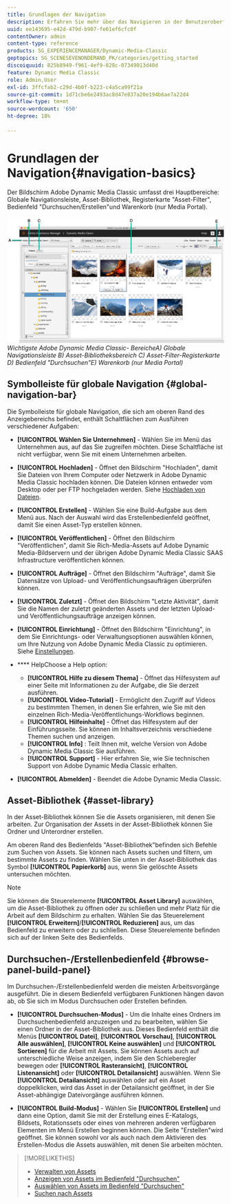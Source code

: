```yaml
---
title: Grundlagen der Navigation
description: Erfahren Sie mehr über das Navigieren in der Benutzeroberfläche von Adobe Dynamic Media Classic.
uuid: ee143695-e42d-479d-b907-fe61ef6cfc0f
contentOwner: admin
content-type: reference
products: SG_EXPERIENCEMANAGER/Dynamic-Media-Classic
geptopics: SG_SCENESEVENONDEMAND_PK/categories/getting_started
discoiquuid: 825b8949-f961-4ef9-828c-07349013d40d
feature: Dynamic Media Classic
role: Admin,User
exl-id: 3ffcfab2-c29d-4b0f-b223-c4a5ca99f21a
source-git-commit: 1d71cbe6e2493ac8d47e837a20e194b6ae7a22d4
workflow-type: tm+mt
source-wordcount: '650'
ht-degree: 18%

---
```


# Grundlagen der Navigation{#navigation-basics}

Der Bildschirm Adobe Dynamic Media Classic umfasst drei Hauptbereiche: Globale Navigationsleiste, Asset-Bibliothek, Registerkarte &quot;Asset-Filter&quot;, Bedienfeld &quot;Durchsuchen/Erstellen&quot;und Warenkorb (nur Media Portal).

![Navigationsprinzipien ](/help/assets/gs_navigation_basics_popup_popup.png)
*Wichtigste Adobe Dynamic Media Classic-*
*BereicheA) Globale Navigationsleiste B) Asset-Bibliotheksbereich C) Asset-Filter-Registerkarte D) Bedienfeld &quot;Durchsuchen&quot;E) Warenkorb (nur Media Portal)*

## Symbolleiste für globale Navigation {#global-navigation-bar}

Die Symbolleiste für globale Navigation, die sich am oberen Rand des Anzeigebereichs befindet, enthält Schaltflächen zum Ausführen verschiedener Aufgaben:

* **[!UICONTROL Wählen Sie Unternehmen]**  - Wählen Sie im Menü das Unternehmen aus, auf das Sie zugreifen möchten. Diese Schaltfläche ist nicht verfügbar, wenn Sie mit einem Unternehmen arbeiten.

* **[!UICONTROL Hochladen]**  - Öffnet den Bildschirm &quot;Hochladen&quot;, damit Sie Dateien von Ihrem Computer oder Netzwerk in Adobe Dynamic Media Classic hochladen können. Die Dateien können entweder vom Desktop oder per FTP hochgeladen werden. Siehe [Hochladen von Dateien](/help/uploading-files.md).

* **[!UICONTROL Erstellen]**  - Wählen Sie eine Build-Aufgabe aus dem Menü aus. Nach der Auswahl wird das Erstellenbedienfeld geöffnet, damit Sie einen Asset-Typ erstellen können.

* **[!UICONTROL Veröffentlichen]**  - Öffnet den Bildschirm &quot;Veröffentlichen&quot;, damit Sie Rich-Media-Assets auf Adobe Dynamic Media-Bildservern und der übrigen Adobe Dynamic Media Classic SAAS Infrastructure veröffentlichen können.

* **[!UICONTROL Aufträge]**  - Öffnet den Bildschirm &quot;Aufträge&quot;, damit Sie Datensätze von Upload- und Veröffentlichungsaufträgen überprüfen können.

* **[!UICONTROL Zuletzt]**  - Öffnet den Bildschirm &quot;Letzte Aktivität&quot;, damit Sie die Namen der zuletzt geänderten Assets und der letzten Upload- und Veröffentlichungsaufträge anzeigen können.

* **[!UICONTROL Einrichtung]**  - Öffnet den Bildschirm &quot;Einrichtung&quot;, in dem Sie Einrichtungs- oder Verwaltungsoptionen auswählen können, um Ihre Nutzung von Adobe Dynamic Media Classic zu optimieren. Siehe [Einstellungen](/help/setup-basics.md).

* **** HelpChoose a Help option:

   * **[!UICONTROL Hilfe zu diesem Thema]**  - Öffnet das Hilfesystem auf einer Seite mit Informationen zu der Aufgabe, die Sie derzeit ausführen.
   * **[!UICONTROL Video-Tutorial]**  - Ermöglicht den Zugriff auf Videos zu bestimmten Themen, in denen Sie erfahren, wie Sie mit den einzelnen Rich-Media-Veröffentlichungs-Workflows beginnen.
   * **[!UICONTROL Hilfeinhalte]**  - Öffnet das Hilfesystem auf der Einführungsseite. Sie können im Inhaltsverzeichnis verschiedene Themen suchen und anzeigen.
   * **[!UICONTROL Info]** : Teilt Ihnen mit, welche Version von Adobe Dynamic Media Classic Sie ausführen.
   * **[!UICONTROL Support]**  - Hier erfahren Sie, wie Sie technischen Support von Adobe Dynamic Media Classic erhalten.

* **[!UICONTROL Abmelden]**  - Beendet die Adobe Dynamic Media Classic.

## Asset-Bibliothek {#asset-library}

In der Asset-Bibliothek können Sie die Assets organisieren, mit denen Sie arbeiten. Zur Organisation der Assets in der Asset-Bibliothek können Sie Ordner und Unterordner erstellen.

Am oberen Rand des Bedienfelds &quot;Asset-Bibliothek&quot;befinden sich Befehle zum Suchen von Assets. Sie können nach Assets suchen und filtern, um bestimmte Assets zu finden. Wählen Sie unten in der Asset-Bibliothek das Symbol **[!UICONTROL Papierkorb]** aus, wenn Sie gelöschte Assets untersuchen möchten.

>[!NOTE]
>
>Sie können die Steuerelemente **[!UICONTROL Asset Library]** auswählen, um die Asset-Bibliothek zu öffnen oder zu schließen und mehr Platz für die Arbeit auf dem Bildschirm zu erhalten. Wählen Sie das Steuerelement **[!UICONTROL Erweitern]**/**[!UICONTROL Reduzieren]** aus, um das Bedienfeld zu erweitern oder zu schließen. Diese Steuerelemente befinden sich auf der linken Seite des Bedienfelds.

## Durchsuchen-/Erstellenbedienfeld {#browse-panel-build-panel}

Im Durchsuchen-/Erstellenbedienfeld werden die meisten Arbeitsvorgänge ausgeführt. Die in diesem Bedienfeld verfügbaren Funktionen hängen davon ab, ob Sie sich im Modus Durchsuchen oder Erstellen befinden.

* **[!UICONTROL Durchsuchen-Modus]**  - Um die Inhalte eines Ordners im Durchsuchenbedienfeld anzuzeigen und zu bearbeiten, wählen Sie einen Ordner in der Asset-Bibliothek aus. Dieses Bedienfeld enthält die Menüs **[!UICONTROL Datei]**, **[!UICONTROL Vorschau]**, **[!UICONTROL Alle auswählen]**, **[!UICONTROL Keine auswählen]** und **[!UICONTROL Sortieren]** für die Arbeit mit Assets. Sie können Assets auch auf unterschiedliche Weise anzeigen, indem Sie den Schieberegler bewegen oder **[!UICONTROL Rasteransicht]**, **[!UICONTROL Listenansicht]** oder **[!UICONTROL Detailansicht]** auswählen. Wenn Sie **[!UICONTROL Detailansicht]** auswählen oder auf ein Asset doppelklicken, wird das Asset in der Detailansicht geöffnet, in der Sie Asset-abhängige Dateivorgänge ausführen können.

* **[!UICONTROL Build-Modus]**  - Wählen Sie  **[!UICONTROL Erstellen]** und dann eine Option, damit Sie mit der Erstellung eines E-Katalogs, Bildsets, Rotationssets oder eines von mehreren anderen verfügbaren Elementen im Menü Erstellen beginnen können. Die Seite &quot;Erstellen&quot;wird geöffnet. Sie können sowohl vor als auch nach dem Aktivieren des Erstellen-Modus die Assets auswählen, mit denen Sie arbeiten möchten.

>[!MORELIKETHIS]
>
>* [Verwalten von Assets](about-managing-assets.md)
>* [Anzeigen von Assets im Bedienfeld &quot;Durchsuchen&quot;](viewing-assets-browse-panel.md#viewing_assets_in_the_browse_panel)
>* [Auswählen von Assets im Bedienfeld &quot;Durchsuchen&quot;](selecting-assets-browse-panel.md#selecting_assets_in_the_browse_panel)
>* [Suchen nach Assets](searching-assets.md#searching_assets)

